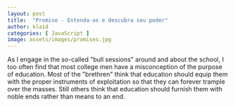 ```yaml
---
layout: post
title:  "Promise - Entenda-as e descubra seu poder"
author: klaid
categories: [ JavaScript ]
image: assets/images/promises.jpg
---
```


As I engage in the so-called "bull sessions" around and about the school, I too often find that most college men have a misconception of the purpose of education. Most of the "brethren" think that education should equip them with the proper instruments of exploitation so that they can forever trample over the masses. Still others think that education should furnish them with noble ends rather than means to an end.